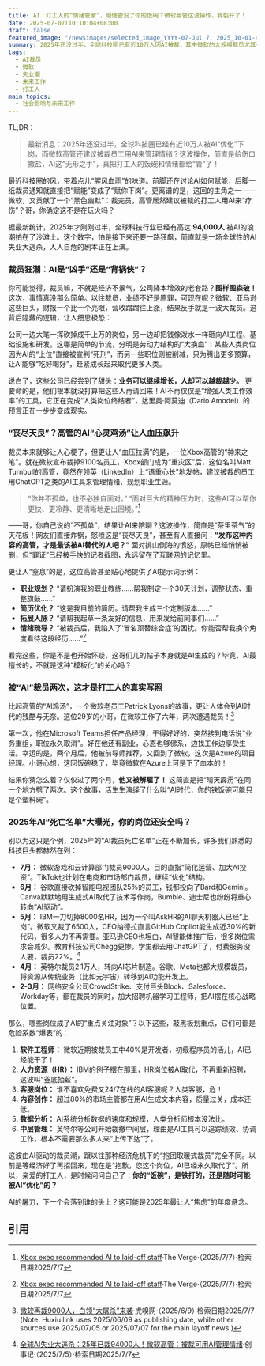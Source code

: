 ```yaml
---
title: AI：打工人的“情绪管家”，顺便管没了你的饭碗？微软高管这波操作，我裂开了！
date: 2025-07-07T10:10:04+08:00
draft: false
featured_image: "/newsimages/selected_image_YYYY-07-Jul 7, 2025_10-01-48-457.jpg"
summary: 2025年还没过半，全球科技圈已有近10万人因AI被裁，其中微软的大规模裁员尤其引人关注。更“炸裂”的是，一位Xbox高管竟建议被裁员工用AI来管理情绪和找工作，这波操作直接点燃了网友的怒火，也让人们深刻感受到AI对就业市场的颠覆性影响。
tags: 
  - AI裁员
  - 微软
  - 失业潮
  - 未来工作
  - 打工人
main_topics: 
  - 社会影响与未来工作
---
```


TL;DR：
> 最新消息：2025年还没过半，全球科技圈已经有近10万人被AI“优化”下岗，而微软高管还建议被裁员工用AI来管理情绪？这波操作，简直是给伤口撒盐，AI这“无形之手”，真把打工人的饭碗和情绪都给“管”了！

最近科技圈的风，带着点儿“腥风血雨”的味道。前脚还在讨论AI如何赋能，后脚一纸裁员通知就直接把“赋能”变成了“赋你下岗”。更离谱的是，这回的主角之一——微软，又贡献了一个“黑色幽默”：裁完员，高管居然建议被裁的打工人用AI来“疗伤”？哥，你确定这不是在玩火吗？

据最新统计，2025年才刚刚过半，全球科技行业已经有高达 **94,000人** 被AI的浪潮拍在了沙滩上。这个数字，怕是接下来还要一路狂飙，简直就是一场全球性的AI失业大逃杀，人人自危的剧本正在上演。

### 裁员狂潮：AI是“凶手”还是“背锅侠”？

你可能觉得，裁员嘛，不就是经济不景气，公司降本增效的老套路？**图样图森破！** 这次，事情真没那么简单。以往裁员，业绩不好是原罪，可现在呢？微软、亚马逊这些巨头，财报一个比一个亮眼，营收蹭蹭往上涨，结果反手就是一波大裁员。这背后隐藏的逻辑，让人细思极恐：

公司一边大笔一挥砍掉成千上万的岗位，另一边却把钱像泼水一样砸向AI工程、基础设施和研发。这哪是简单的节流，分明是劳动力结构的“大换血”！某些人类岗位因为AI的“上位”直接被宣判“死刑”，而另一些职位则被削减，只为腾出更多预算，让AI能够“吃好喝好”，赶紧成长起来取代更多人类。

说白了，这些公司已经尝到了甜头：**业务可以继续增长，人却可以越裁越少。** 更要命的是，他们根本就没打算把这些人再请回来！AI不再仅仅是“增强人类工作效率”的工具，它正在变成“人类岗位终结者”，达里奥·阿莫迪（Dario Amodei）的预言正在一步步变成现实。

### “丧尽天良”？高管的AI“心灵鸡汤”让人血压飙升

裁员本来就够让人心梗了，但更让人“血压拉满”的是，一位Xbox高管的“神来之笔”。就在微软宣布裁掉9100名员工，Xbox部门成为“重灾区”后，这位名叫Matt Turnbull的高管，竟然在领英（LinkedIn）上“语重心长”地发帖，建议被裁的员工用ChatGPT之类的AI工具来管理情绪、规划职业生涯。

> “你并不孤单，也不必独自面对。”
> “面对巨大的精神压力时，这些AI可以帮你更快、更冷静、更清晰地走出困境。”[^2]

——哥，你自己说的“不孤单”，结果让AI来陪聊？这波操作，简直是“茶里茶气”的天花板！网友们直接炸锅，怒喷这是“丧尽天良”，甚至有人直接问：**“发布这种内容的高管，才是最该被AI替代的人吧？”** 面对排山倒海的愤怒，原帖已经悄悄被删，但“罪证”已经被手快的记者截图，永远留在了互联网的记忆里。

更让人“窒息”的是，这位高管甚至贴心地提供了AI提示词示例：

- **职业规划？** “请扮演我的职业教练……帮我制定一个30天计划，调整状态、重整旗鼓……”
- **简历优化？** “这是我目前的简历。请帮我生成三个定制版本……”
- **拓展人脉？** “请帮我起草一条友好的信息，用来发给前同事们……”
- **情绪疏导？** “被裁员后，我陷入了‘冒名顶替综合症’的困扰。你能否帮我换个角度看待这段经历……”[^2]

看完这些，你是不是也开始怀疑，这哥们儿的帖子本身就是AI生成的？毕竟，AI最擅长的，不就是这种“模板化”的关心吗？

### 被“AI”裁员两次，这才是打工人的真实写照

比起高管的“AI鸡汤”，一个微软老员工Patrick Lyons的故事，更让人体会到AI时代的残酷与无奈。这位29岁的小哥，在微软工作了六年，两次遭遇裁员！[^3]

第一次，他在Microsoft Teams担任产品经理，干得好好的，突然接到电话说“业务重组，职位永久取消”。好在他还有副业，心态也够佛系，边找工作边享受生活。幸运的是，两个月后，他被前导师推荐，又回到了微软，这次是Azure的项目经理。小哥心想，这回饭碗稳了，毕竟微软在Azure上可是下了血本的！

结果你猜怎么着？仅仅过了两个月，**他又被解雇了！** 这简直是把“晴天霹雳”在同一个地方劈了两次。这个故事，活生生演绎了什么叫“AI时代，你的铁饭碗可能只是个塑料碗”。

### 2025年AI“死亡名单”大曝光，你的岗位还安全吗？

别以为这只是个例，2025年的“AI裁员死亡名单”正在不断加长，许多我们熟悉的科技巨头都赫然在列：

*   **7月：** 微软游戏和云计算部门裁员9000人，目的直指“简化运营、加大AI投资”。TikTok也计划在电商和市场部门裁员，继续“优化”结构。
*   **6月：** 谷歌直接砍掉智能电视团队25%的员工，钱都投向了Bard和Gemini。Canva默默地用生成式AI取代了技术写作岗，Bumble、迪士尼也纷纷将重心转向“AI驱动”。
*   **5月：** IBM一刀切掉8000名HR，因为一个叫AskHR的AI聊天机器人已经“上岗”。微软又裁了6500人，CEO纳德拉直言GitHub Copilot能生成近30%的新代码，很多人力不再需要。亚马逊CEO也坦白，AI智能体推广后，很多岗位需求会减少。教育科技公司Chegg更惨，学生都去用ChatGPT了，付费服务没人要，裁员22%。[^1]
*   **4月：** 英特尔裁员2.1万人，转向AI芯片制造。谷歌、Meta也都大规模裁员，将资源从传统业务（比如元宇宙）转移到AI功能开发上。
*   **2-3月：** 网络安全公司CrowdStrike、支付巨头Block、Salesforce、Workday等，都在裁员的同时，加大招聘机器学习工程师，把AI摆在核心战略位置。

那么，哪些岗位成了AI的“重点关注对象”？以下这些，敲黑板划重点，它们可都是危险系数“爆表”的：

1.  **软件工程师：** 微软近期被裁员工中40%是开发者，初级程序员的活儿，AI已经能干了！
2.  **人力资源（HR）：** IBM的例子摆在那里，HR岗位被AI取代，不再重新招聘，这波叫“釜底抽薪”。
3.  **客服岗位：** 谁不喜欢免费又24/7在线的AI客服呢？人类客服，危！
4.  **内容创作：** 超过80%的市场主管都在用AI生成文本内容，质量过关，成本还低。
5.  **数据分析：** AI系统分析数据的速度和规模，人类分析师根本没法比。
6.  **中层管理：** 英特尔等公司开始裁撤中间层，理由是AI工具可以追踪绩效、协调工作，根本不需要那么多人来“上传下达”了。

这波由AI驱动的裁员潮，跟以往那种经济危机下的“抱团取暖式裁员”完全不同。以前是等经济好了再招回来，现在是“抱歉，您这个岗位，AI已经永久取代了”。所以，亲爱的打工人，是时候问问自己了：**你的“饭碗”，是铁打的，还是随时可能被AI“优化”的？**

AI的屠刀，下一个会落到谁的头上？这可能是2025年最让人“焦虑”的年度悬念。

## 引用

[^1]: [全球AI失业大逃杀：25年已裁94000人！微软高管：被裁可用AI管理情绪](https://finance.sina.com.cn/tech/csj/2025-07-05/doc-infekxcp2088829.shtml)·创事记·（2025/7/5）·检索日期2025/7/7
[^2]: [Xbox exec recommended AI to laid-off staff](https://www.theverge.com/news/698468/xbox-exec-reccommends-ai-to-laid-off-staff)·The Verge·（2025/7/7）·检索日期2025/7/7
[^3]: [微软再裁9000人，白领“大屠杀”来袭](https://m.huxiu.com/article/4535350.html)·虎嗅网·（2025/6/9）·检索日期2025/7/7 (Note: Huxiu link uses 2025/06/09 as publishing date, while other sources use 2025/07/05 or 2025/07/07 for the main layoff news.)
